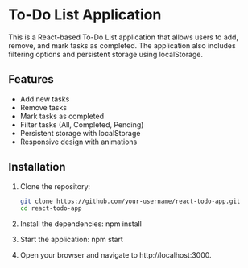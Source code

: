 # To-Do List Application

This is a React-based To-Do List application that allows users to add, remove, and mark tasks as completed. The application also includes filtering options and persistent storage using localStorage.

## Features

- Add new tasks
- Remove tasks
- Mark tasks as completed
- Filter tasks (All, Completed, Pending)
- Persistent storage with localStorage
- Responsive design with animations

## Installation

1. Clone the repository:

   ```bash
   git clone https://github.com/your-username/react-todo-app.git
   cd react-todo-app
   
2. Install the dependencies:
   npm install

3. Start the application:
   npm start

4. Open your browser and navigate to http://localhost:3000.
   


